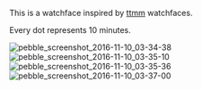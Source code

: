 This is a watchface inspired by [ttmm](http://ttmm.eu) watchfaces.

Every dot represents 10 minutes.

![pebble_screenshot_2016-11-10_03-34-38](https://cloud.githubusercontent.com/assets/127193/20151928/1485f3d2-a6f7-11e6-9825-2f57a1662e1a.png)
![pebble_screenshot_2016-11-10_03-35-10](https://cloud.githubusercontent.com/assets/127193/20151933/15e2d060-a6f7-11e6-849d-6e26cd7b3430.png)
![pebble_screenshot_2016-11-10_03-35-36](https://cloud.githubusercontent.com/assets/127193/20151932/15a3f0fc-a6f7-11e6-9b8f-7bf10cb66965.png)
![pebble_screenshot_2016-11-10_03-37-00](https://cloud.githubusercontent.com/assets/127193/20151931/1561cf24-a6f7-11e6-8511-668c9447c61f.png)
